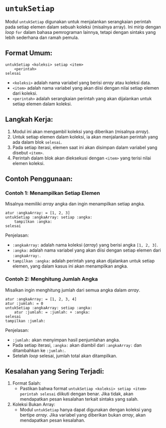 # `untukSetiap`
Modul `untukSetiap` digunakan untuk menjalankan serangkaian perintah pada setiap elemen dalam sebuah koleksi (misalnya array). Ini mirip dengan _loop_ `for` dalam bahasa pemrograman lainnya, tetapi dengan sintaks yang lebih sederhana dan ramah pemula.

## Format Umum:
```earl
untukSetiap <koleksi> setiap <item>
    <perintah>
selesai
```
- `<koleksi>` adalah nama variabel yang berisi _array_ atau koleksi data.
- `<item>` adalah nama variabel yang akan diisi dengan nilai setiap elemen dari koleksi.
- `<perintah>` adalah serangkaian perintah yang akan dijalankan untuk setiap elemen dalam koleksi.

## Langkah Kerja:
1. Modul ini akan mengambil koleksi yang diberikan (misalnya _array_).
2. Untuk setiap elemen dalam koleksi, ia akan menjalankan perintah yang ada dalam blok `selesai`.
3. Pada setiap iterasi, elemen saat ini akan disimpan dalam variabel yang disebut `<item>`.
4. Perintah dalam blok akan dieksekusi dengan `<item>` yang terisi nilai elemen koleksi.

## Contoh Penggunaan:
### Contoh 1: Menampilkan Setiap Elemen
Misalnya memiliki _array_ angka dan ingin menampilkan setiap angka.
```earl
atur :angkaArray: = [1, 2, 3]
untukSetiap :angkaArray: setiap :angka:
    tampilkan :angka:
selesai
```
Penjelasan:
- `:angkaArray:` adalah nama koleksi (_array_) yang berisi angka `[1, 2, 3]`.
- `:angka:` adalah nama variabel yang akan diisi dengan setiap elemen dari `:angkaArray:`.
- `tampilkan :angka:` adalah perintah yang akan dijalankan untuk setiap elemen, yang dalam kasus ini akan menampilkan angka.

### Contoh 2: Menghitung Jumlah Angka
Misalkan ingin menghitung jumlah dari semua angka dalam _array_.
```earl
atur :angkaArray: = [1, 2, 3, 4]
atur :jumlah: = 0
untukSetiap :angkaArray: setiap :angka:
    atur :jumlah: = :jumlah: + :angka:
selesai
tampilkan :jumlah:
```
Penjelasan:
- `:jumlah:` akan menyimpan hasil penjumlahan angka.
- Pada setiap iterasi, `:angka:` akan diambil dari `:angkaArray:` dan ditambahkan ke `:jumlah:`.
- Setelah _loop_ selesai, jumlah total akan ditampilkan.

## Kesalahan yang Sering Terjadi:
1. Format Salah:
   - Pastikan bahwa format `untukSetiap <koleksi> setiap <item> perintah selesai` diikuti dengan benar. Jika tidak, akan mendapatkan pesan kesalahan terkait sintaks yang salah.
2. Koleksi Bukan Array:
   - Modul `untukSetiap` hanya dapat digunakan dengan koleksi yang bertipe _array_. Jika variabel yang diberikan bukan _array_, akan mendapatkan pesan kesalahan.
